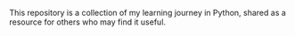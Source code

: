 This repository is a collection of my learning journey in Python, shared as a resource for others who may find it useful.
